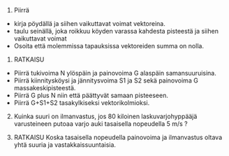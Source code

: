 1. Piirrä
  * kirja pöydällä ja siihen vaikuttavat voimat vektoreina.
  * taulu seinällä, joka roikkuu köyden varassa kahdesta pisteestä ja siihen vaikuttavat voimat
  * Osoita että molemmissa tapauksissa vektoreiden summa on nolla.

1. RATKAISU
  * Piirrä tukivoima N ylöspäin ja painovoima G alaspäin samansuuruisina.
  * Piirrä kiinnitysköysi ja jännitysvoima S1 ja S2 sekä painovoima G massakeskipisteestä.  
  * Piirrä G plus N niin että päättyvät samaan pisteeseen.
  * Piirrä G+S1+S2 tasakylkiseksi vektorikolmioksi.

2. Kuinka suuri on ilmanvastus, jos 80 kiloinen laskuvarjohyppääjä varusteineen putoaa varjo auki tasaisella nopeudella 5 m/s ?

2. RATKAISU
   Koska tasaisella nopeudella painovoima ja ilmanvastus oltava yhtä suuria ja vastakkaissuuntaisia.
   
   
   
